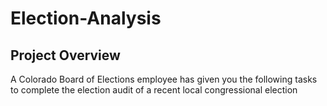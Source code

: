 # Election-Analysis

## Project Overview
A Colorado Board of Elections employee has given you the following tasks to complete the election audit of a recent local congressional election
